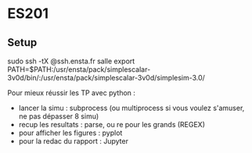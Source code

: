 # ES201

## Setup

sudo ssh -tX <user>@ssh.ensta.fr salle
export PATH=$PATH:/usr/ensta/pack/simplescalar-3v0d/bin/:/usr/ensta/pack/simplescalar-3v0d/simplesim-3.0/

Pour mieux réussir les TP avec python :
- lancer la simu : subprocess (ou multiprocess si vous voulez s'amuser, ne pas dépasser 8 simu)
- recup les resultats : parse, ou re pour les grands (REGEX)
- pour afficher les figures : pyplot
- pour la redac du rapport : Jupyter
